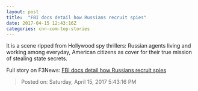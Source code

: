 ```yaml
---
layout: post
title:  "FBI docs detail how Russians recruit spies"
date: 2017-04-15 12:43:16Z
categories: cnn-com-top-stories
---
```


It is a scene ripped from Hollywood spy thrillers: Russian agents living and working among everyday, American citizens as cover for their true mission of stealing state secrets.


Full story on F3News: [FBI docs detail how Russians recruit spies](http://www.f3nws.com/n/uRF3a)

> Posted on: Saturday, April 15, 2017 5:43:16 PM
